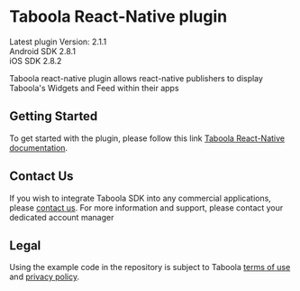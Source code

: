 # Taboola React-Native plugin

Latest plugin Version: 2.1.1 
<br>
Android SDK 2.8.1 
<br>
iOS SDK 2.8.2 

Taboola react-native plugin allows react-native publishers to display Taboola's Widgets and Feed within their apps

## Getting Started
To get started with the plugin, please follow this link [Taboola React-Native documentation](https://developers.taboola.com/taboolasdk/docs/taboola-react-native-plugin).

## Contact Us
If you wish to integrate Taboola SDK into any commercial applications, please [contact us](https://www.taboola.com/contact?ref=taboola_sdk_github_examples).
For more information and support, please contact your dedicated account manager

## Legal
Using the example code in the repository is subject to Taboola [terms of use](https://www.taboola.com/terms-of-use) and [privacy policy](https://www.taboola.com/privacy-policy).
